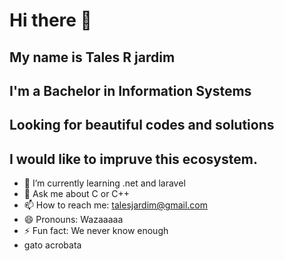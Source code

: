 # Hi there 👋
## My name is Tales R jardim
## I'm a Bachelor in Information Systems
## Looking for beautiful codes and solutions
## I would like to impruve this ecosystem.

- 🌱 I’m currently learning .net and laravel
- 💬 Ask me about C or C++
- 📫 How to reach me: talesjardim@gmail.com
- 😄 Pronouns: Wazaaaaa
- ⚡ Fun fact: We never know enough
- gato acrobata
